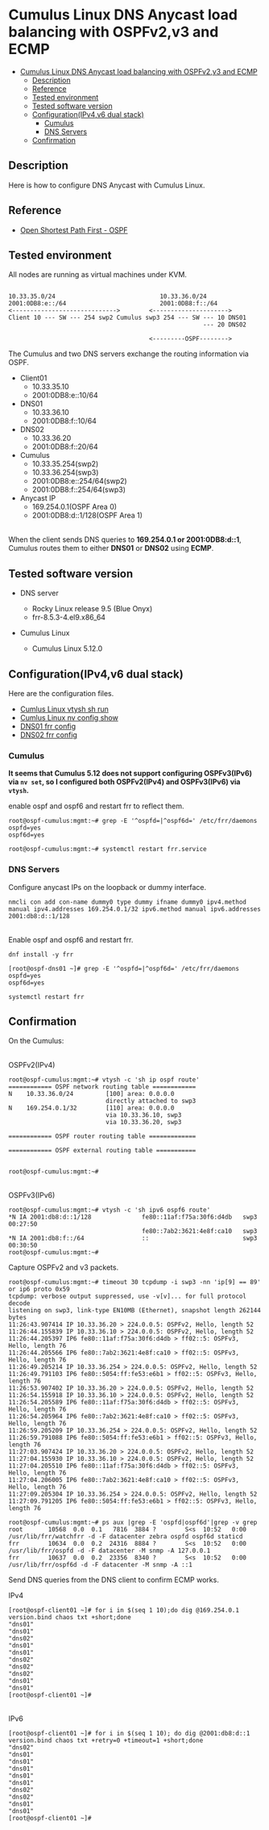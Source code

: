 # Cumulus Linux DNS Anycast load balancing with OSPFv2,v3 and ECMP

- [Cumulus Linux DNS Anycast load balancing with OSPFv2,v3 and ECMP](#cumulus-linux-dns-anycast-load-balancing-with-ospfv2v3-and-ecmp)
  - [Description](#description)
  - [Reference](#reference)
  - [Tested environment](#tested-environment)
  - [Tested software version](#tested-software-version)
  - [Configuration(IPv4,v6 dual stack)](#configurationipv4v6-dual-stack)
    - [Cumulus](#cumulus)
    - [DNS Servers](#dns-servers)
  - [Confirmation](#confirmation)

## Description

Here is how to configure DNS Anycast with Cumulus Linux.

## Reference

- [Open Shortest Path First - OSPF](https://docs.nvidia.com/networking-ethernet-software/cumulus-linux-512/Layer-3/OSPF/#)

## Tested environment

All nodes are running as virtual machines under KVM.
```

10.33.35.0/24                             10.33.36.0/24
2001:0DB8:e::/64                          2001:0DB8:f::/64
<----------------------------->        <--------------------->
Client 10 --- SW --- 254 swp2 Cumulus swp3 254 --- SW --- 10 DNS01
                                                      --- 20 DNS02

                                       <---------OSPF-------->
```

The Cumulus and two DNS servers exchange the routing information via OSPF.<br>

- Client01
  - 10.33.35.10
  - 2001:0DB8:e::10/64
- DNS01
  - 10.33.36.10
  - 2001:0DB8:f::10/64
- DNS02
  - 10.33.36.20
  - 2001:0DB8:f::20/64
- Cumulus
  - 10.33.35.254(swp2)
  - 10.33.36.254(swp3)
  - 2001:0DB8:e::254/64(swp2)
  - 2001:0DB8:f::254/64(swp3)
- Anycast IP 
  - 169.254.0.1(OSPF Area 0)
  - 2001:0DB8:d::1/128(OSPF Area 1)

<br>When the client sends DNS queries to **169.254.0.1 or 2001:0DB8:d::1**, Cumulus routes them to either **DNS01** or **DNS02** using **ECMP**.<br>

## Tested software version

- DNS server
  - Rocky Linux release 9.5 (Blue Onyx)
  - frr-8.5.3-4.el9.x86_64

- Cumulus Linux
  - Cumulus Linux 5.12.0 

## Configuration(IPv4,v6 dual stack)

Here are the configuration files.
- [Cumlus Linux vtysh sh run](./OSPF_config/Cumulus/cumulus_vtysh_sh_run)
- [Cumlus Linux nv config show](./OSPF_config/Cumulus/nv_config_show)
- [DNS01 frr config](./OSPF_config/DNSServer/frr.conf.dns01.ospf)
- [DNS02 frr config](./OSPF_config/DNSServer/frr.conf.dns02.ospf)

### Cumulus

**It seems that Cumulus 5.12 does not support configuring OSPFv3(IPv6) via `nv set`, so I configured both OSPFv2(IPv4) and OSPFv3(IPv6) via `vtysh`.**

enable ospf and ospf6 and restart frr to reflect them.
```
root@ospf-cumulus:mgmt:~# grep -E '^ospfd=|^ospf6d=' /etc/frr/daemons
ospfd=yes
ospf6d=yes
```

```
root@ospf-cumulus:mgmt:~# systemctl restart frr.service 
```

### DNS Servers

Configure anycast IPs on the loopback or dummy interface.
```
nmcli con add con-name dummy0 type dummy ifname dummy0 ipv4.method manual ipv4.addresses 169.254.0.1/32 ipv6.method manual ipv6.addresses 2001:db8:d::1/128
```

<br>Enable ospf and ospf6 and restart frr.
```
dnf install -y frr
```

```
[root@ospf-dns01 ~]# grep -E '^ospfd=|^ospf6d=' /etc/frr/daemons
ospfd=yes
ospf6d=yes
```

```
systemctl restart frr
```

## Confirmation

On the Cumulus:

<br>OSPFv2(IPv4)
```
root@ospf-cumulus:mgmt:~# vtysh -c 'sh ip ospf route'
============ OSPF network routing table ============
N    10.33.36.0/24         [100] area: 0.0.0.0
                           directly attached to swp3
N    169.254.0.1/32        [110] area: 0.0.0.0
                           via 10.33.36.10, swp3
                           via 10.33.36.20, swp3

============ OSPF router routing table =============

============ OSPF external routing table ===========


root@ospf-cumulus:mgmt:~#
```

<br>OSPFv3(IPv6)
```
root@ospf-cumulus:mgmt:~# vtysh -c 'sh ipv6 ospf6 route'
*N IA 2001:db8:d::1/128              fe80::11af:f75a:30f6:d4db   swp3 00:27:50
                                     fe80::7ab2:3621:4e8f:ca10   swp3
*N IA 2001:db8:f::/64                ::                          swp3 00:30:50
root@ospf-cumulus:mgmt:~#
```

Capture OSPFv2 and v3 packets.
```
root@ospf-cumulus:mgmt:~# timeout 30 tcpdump -i swp3 -nn 'ip[9] == 89' or ip6 proto 0x59
tcpdump: verbose output suppressed, use -v[v]... for full protocol decode
listening on swp3, link-type EN10MB (Ethernet), snapshot length 262144 bytes
11:26:43.907414 IP 10.33.36.20 > 224.0.0.5: OSPFv2, Hello, length 52
11:26:44.155839 IP 10.33.36.10 > 224.0.0.5: OSPFv2, Hello, length 52
11:26:44.205397 IP6 fe80::11af:f75a:30f6:d4db > ff02::5: OSPFv3, Hello, length 76
11:26:44.205566 IP6 fe80::7ab2:3621:4e8f:ca10 > ff02::5: OSPFv3, Hello, length 76
11:26:49.205214 IP 10.33.36.254 > 224.0.0.5: OSPFv2, Hello, length 52
11:26:49.791103 IP6 fe80::5054:ff:fe53:e6b1 > ff02::5: OSPFv3, Hello, length 76
11:26:53.907402 IP 10.33.36.20 > 224.0.0.5: OSPFv2, Hello, length 52
11:26:54.155918 IP 10.33.36.10 > 224.0.0.5: OSPFv2, Hello, length 52
11:26:54.205589 IP6 fe80::11af:f75a:30f6:d4db > ff02::5: OSPFv3, Hello, length 76
11:26:54.205964 IP6 fe80::7ab2:3621:4e8f:ca10 > ff02::5: OSPFv3, Hello, length 76
11:26:59.205209 IP 10.33.36.254 > 224.0.0.5: OSPFv2, Hello, length 52
11:26:59.791088 IP6 fe80::5054:ff:fe53:e6b1 > ff02::5: OSPFv3, Hello, length 76
11:27:03.907424 IP 10.33.36.20 > 224.0.0.5: OSPFv2, Hello, length 52
11:27:04.155930 IP 10.33.36.10 > 224.0.0.5: OSPFv2, Hello, length 52
11:27:04.205510 IP6 fe80::11af:f75a:30f6:d4db > ff02::5: OSPFv3, Hello, length 76
11:27:04.206005 IP6 fe80::7ab2:3621:4e8f:ca10 > ff02::5: OSPFv3, Hello, length 76
11:27:09.205304 IP 10.33.36.254 > 224.0.0.5: OSPFv2, Hello, length 52
11:27:09.791205 IP6 fe80::5054:ff:fe53:e6b1 > ff02::5: OSPFv3, Hello, length 76
```

```
root@ospf-cumulus:mgmt:~# ps aux |grep -E 'ospfd|ospf6d'|grep -v grep
root       10568  0.0  0.1   7816  3884 ?        S<s  10:52   0:00 /usr/lib/frr/watchfrr -d -F datacenter zebra ospfd ospf6d staticd
frr        10634  0.0  0.2  24316  8884 ?        S<s  10:52   0:00 /usr/lib/frr/ospfd -d -F datacenter -M snmp -A 127.0.0.1
frr        10637  0.0  0.2  23356  8340 ?        S<s  10:52   0:00 /usr/lib/frr/ospf6d -d -F datacenter -M snmp -A ::1
```

Send DNS queries from the DNS client to confirm ECMP works.

IPv4
```
[root@ospf-client01 ~]# for i in $(seq 1 10);do dig @169.254.0.1 version.bind chaos txt +short;done
"dns01"
"dns01"
"dns02"
"dns01"
"dns01"
"dns02"
"dns02"
"dns02"
"dns01"
"dns01"
[root@ospf-client01 ~]#
```

<br>IPv6
```
[root@ospf-client01 ~]# for i in $(seq 1 10); do dig @2001:db8:d::1 version.bind chaos txt +retry=0 +timeout=1 +short;done
"dns02"
"dns01"
"dns01"
"dns01"
"dns01"
"dns01"
"dns02"
"dns02"
"dns01"
"dns01"
[root@ospf-client01 ~]# 
```
